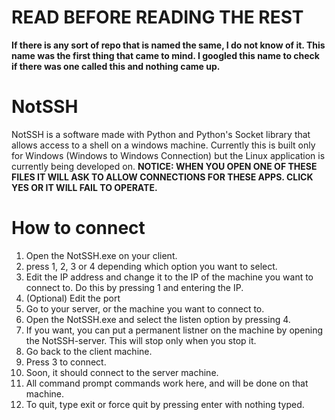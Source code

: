 # READ BEFORE READING THE REST
**If there is any sort of repo that is named the same, I do not know of it. This name was the first thing that came to mind. I googled this name to check if there was one called this and nothing came up.**

# NotSSH
NotSSH is a software made with Python and Python's Socket library that allows access to a shell on a windows machine. Currently this is built only for Windows (Windows to Windows Connection) but the Linux application is currently being developed on.
**NOTICE: WHEN YOU OPEN ONE OF THESE FILES IT WILL ASK TO ALLOW CONNECTIONS FOR THESE APPS. CLICK YES OR IT WILL FAIL TO OPERATE.**
# How to connect
1. Open the NotSSH.exe on your client.
2. press 1, 2, 3 or 4 depending which option you want to select.
3. Edit the IP address and change it to the IP of the machine you want to connect to. Do this by pressing 1 and entering the IP.
4. (Optional) Edit the port
5. Go to your server, or the machine you want to connect to.
6. Open the NotSSH.exe and select the listen option by pressing 4.
7. If you want, you can put a permanent listner on the machine by opening the NotSSH-server. This will stop only when you stop it.
8. Go back to the client machine.
9. Press 3 to connect.
10. Soon, it should connect to the server machine.
11. All command prompt commands work here, and will be done on that machine.
12. To quit, type exit or force quit by pressing enter with nothing typed.
